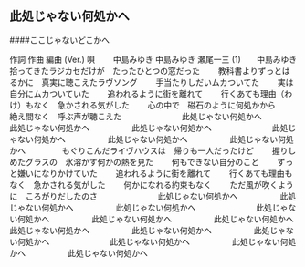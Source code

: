 ## 此処じゃない何処かへ
####ここじゃないどこかへ

作詞  作曲  編曲 (Ver.)   唄　　
中島みゆき   中島みゆき   瀬尾一三 (1)　　中島みゆき　　
　　
　　
拾ってきたラジカセだけが　たったひとつの窓だった　　
教科書よりずっとはるかに　真実に聴こえたラヴソング　　
手当たりしだいムカついてた　　
実は自分にムカついていた　　
追われるように街を離れて　　
行くあても理由（わけ）もなく　急かされる気がした　　
心の中で　磁石のように何処かから　　
絶え間なく　呼ぶ声が聴こえた　　
　　
　　　此処じゃない何処かへ　　
　　　此処じゃない何処かへ　　
　　　此処じゃない何処かへ　　
　　
　　　此処じゃない何処かへ　　
　　　此処じゃない何処かへ　　
　　　此処じゃない何処かへ　　
　　
もぐりこんだライヴハウスは　帰りも一人だったけど　　
握りしめたグラスの　氷溶かす何かの熱を見た　　
何もできない自分のこと　　
ずっと嫌いになりかけていた　　
追われるように街を離れて　　
行くあても理由もなく　急かされる気がした　　
何かになれる約束もなく　　
ただ風が吹くように　ころがりだしたのさ　　
　　
　　　此処じゃない何処かへ　　
　　　此処じゃない何処かへ　　
　　　此処じゃない何処かへ　　
　　
　　　此処じゃない何処かへ　　
　　　此処じゃない何処かへ　　
　　　此処じゃない何処かへ　　
　　
　　　此処じゃない何処かへ　　
　　　此処じゃない何処かへ　　
　　　此処じゃない何処かへ　　
　　
　　　此処じゃない何処かへ　　
　　　此処じゃない何処かへ　　
　　　此処じゃない何処かへ　　
